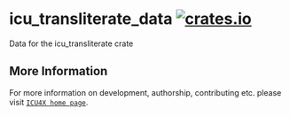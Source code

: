# icu_transliterate_data [![crates.io](https://img.shields.io/crates/v/icu_transliterate_data)](https://crates.io/crates/icu_transliterate_data)

<!-- cargo-rdme start -->

Data for the icu_transliterate crate

<!-- cargo-rdme end -->

## More Information

For more information on development, authorship, contributing etc. please visit [`ICU4X home page`](https://github.com/unicode-org/icu4x).

